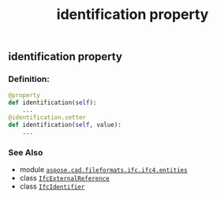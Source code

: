 ﻿---
title: identification property
second_title: Aspose.CAD for Python via .NET API References
description: 
type: docs
weight: 60
url: /python-net/aspose.cad.fileformats.ifc.ifc4.entities/ifcexternalreference/identification/
is_root: false
---

## identification property

### Definition:
```python
@property
def identification(self):
    ...
@identification.setter
def identification(self, value):
    ...
```

### See Also
* module [`aspose.cad.fileformats.ifc.ifc4.entities`](../../)
* class [`IfcExternalReference`](/cad/python-net/aspose.cad.fileformats.ifc.ifc4.entities/ifcexternalreference)
* class [`IfcIdentifier`](/cad/python-net/aspose.cad.fileformats.ifc.ifc4.types/ifcidentifier)
